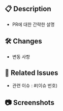 ## 📋 Description

- PR에 대한 간략한 설명

## 🛠️ Changes

- 변동 사항

## 🚀 Related Issues

- 관련 이슈 : #(이슈 번호)

## 📷 Screenshots
